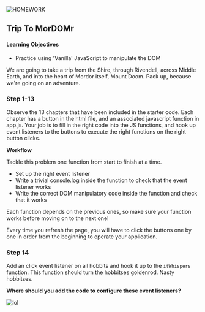 ![HOMEWORK](http://i.imgur.com/I57WJaU.gifv)

## Trip To MorDOMr

#### Learning Objectives

- Practice using 'Vanilla' JavaScript to manipulate the DOM

We are going to take a trip from the Shire, through Rivendell, across Middle
Earth, and into the heart of Mordor itself, Mount Doom. Pack up, because we're
going on an adventure.

### Step 1-13

Observe the 13 chapters that have been included in the starter code. Each
chapter has a button in the html file, and an associated javascript function in
app.js. Your job is to fill in the right code into the JS functions, and hook up
event listeners to the buttons to execute the right functions on the right
button clicks.

**Workflow**

Tackle this problem one function from start to finish at a time.

* Set up the right event listener
* Write a trivial console.log inside the function to check that the event
  listener works
* Write the correct DOM manipulatory code inside the function and check that it
  works

Each function depends on the previous ones, so make sure your function works
before moving on to the next one!

Every time you refresh the page, you will have to click the buttons one by one
in order from the beginning to operate your application.

### Step 14

Add an click event listener on all hobbits and hook it up to the `itWhispers`
function. This function should turn the hobbitses goldenrod. Nasty hobbitses.

**Where should you add the code to configure these event listeners?**

![lol](https://media3.giphy.com/media/121C1fklLGDQXu/200_s.gif)
